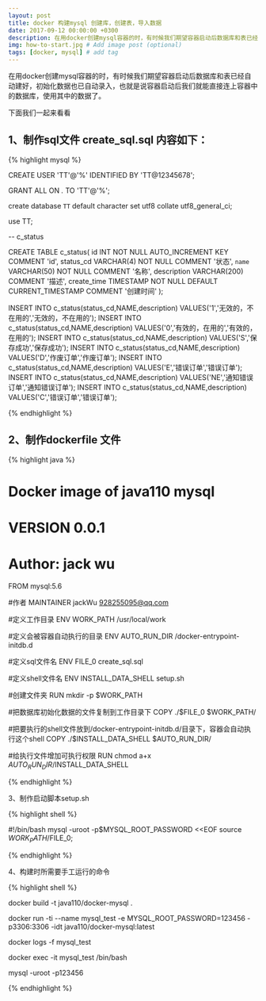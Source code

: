 ```yaml
---
layout: post
title: docker 构建mysql 创建库，创建表，导入数据
date: 2017-09-12 00:00:00 +0300
description: 在用docker创建mysql容器的时，有时候我们期望容器启动后数据库和表已经自动建好，初始化数据也已自动录入，也就是说容器启动后我们就能直接连上容器中的数据库，使用其中的数据了。 # Add post description (optional)
img: how-to-start.jpg # Add image post (optional)
tags: [docker, mysql] # add tag
---
```

在用docker创建mysql容器的时，有时候我们期望容器启动后数据库和表已经自动建好，初始化数据也已自动录入，也就是说容器启动后我们就能直接连上容器中的数据库，使用其中的数据了。

下面我们一起来看看

## 1、制作sql文件 create_sql.sql 内容如下：

{% highlight mysql %}

CREATE USER 'TT'@'%' IDENTIFIED BY 'TT@12345678';

GRANT ALL ON *.* TO 'TT'@'%';

create database `TT` default character set utf8 collate utf8_general_ci;

use TT;

-- c_status

CREATE TABLE c_status(
    id INT NOT NULL AUTO_INCREMENT KEY COMMENT 'id',
    status_cd VARCHAR(4) NOT NULL COMMENT '状态',
    `name` VARCHAR(50) NOT NULL COMMENT '名称',
    description VARCHAR(200) COMMENT '描述',
    create_time TIMESTAMP NOT NULL DEFAULT CURRENT_TIMESTAMP COMMENT '创建时间'
);

INSERT INTO c_status(status_cd,NAME,description) VALUES('1','无效的，不在用的','无效的，不在用的');
INSERT INTO c_status(status_cd,NAME,description) VALUES('0','有效的，在用的','有效的，在用的');
INSERT INTO c_status(status_cd,NAME,description) VALUES('S','保存成功','保存成功');
INSERT INTO c_status(status_cd,NAME,description) VALUES('D','作废订单','作废订单');
INSERT INTO c_status(status_cd,NAME,description) VALUES('E','错误订单','错误订单');
INSERT INTO c_status(status_cd,NAME,description) VALUES('NE','通知错误订单','通知错误订单');
INSERT INTO c_status(status_cd,NAME,description) VALUES('C','错误订单','错误订单');


{% endhighlight %}

## 2、制作dockerfile 文件

{% highlight java %}

# Docker image of java110 mysql
# VERSION 0.0.1
# Author: jack wu

FROM mysql:5.6

#作者
MAINTAINER jackWu <928255095@qq.com>

#定义工作目录
ENV WORK_PATH /usr/local/work

#定义会被容器自动执行的目录
ENV AUTO_RUN_DIR /docker-entrypoint-initdb.d

#定义sql文件名
ENV FILE_0 create_sql.sql


#定义shell文件名
ENV INSTALL_DATA_SHELL setup.sh

#创建文件夹
RUN mkdir -p $WORK_PATH

#把数据库初始化数据的文件复制到工作目录下
COPY ./$FILE_0 $WORK_PATH/


#把要执行的shell文件放到/docker-entrypoint-initdb.d/目录下，容器会自动执行这个shell
COPY ./$INSTALL_DATA_SHELL $AUTO_RUN_DIR/

#给执行文件增加可执行权限
RUN chmod a+x $AUTO_RUN_DIR/$INSTALL_DATA_SHELL

{% endhighlight %}

3、制作启动脚本setup.sh

{% highlight shell %}

#!/bin/bash
mysql -uroot -p$MYSQL_ROOT_PASSWORD <<EOF
source $WORK_PATH/$FILE_0;

{% endhighlight %}

4、构建时所需要手工运行的命令

{% highlight shell %}

docker build -t java110/docker-mysql .

docker run -ti --name mysql_test -e MYSQL_ROOT_PASSWORD=123456 -p3306:3306 -idt java110/docker-mysql:latest

docker logs -f mysql_test

docker exec -it mysql_test /bin/bash

mysql -uroot -p123456

{% endhighlight %}
